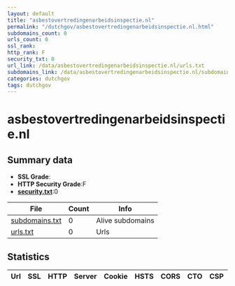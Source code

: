```yaml
---
layout: default
title: "asbestovertredingenarbeidsinspectie.nl"
permalink: "/dutchgov/asbestovertredingenarbeidsinspectie.nl.html"
subdomains_count: 0
urls_count: 0
ssl_rank: 
http_rank: F
security_txt: 0
url_link: /data/asbestovertredingenarbeidsinspectie.nl/urls.txt
subdomains_link: /data/asbestovertredingenarbeidsinspectie.nl/subdomains.txt
categories: dutchgov
tags: dutchgov
---
```



# asbestovertredingenarbeidsinspectie.nl
## Summary data


 - **SSL Grade**:
 - **HTTP Security Grade**:F
 - **[security.txt](https://www.digitaleoverheid.nl/nieuws/standaard-security-txt-nu-verplicht-voor-overheid/)**:0


| File       | Count | Info |
|------------|-------|------|
|[subdomains.txt](/DutchGovScope/data/asbestovertredingenarbeidsinspectie.nl/subdomains.txt)|0|Alive subdomains|
|[urls.txt](/DutchGovScope/data/asbestovertredingenarbeidsinspectie.nl/urls.txt)|0|Urls|


## Statistics


| Url | SSL | HTTP | Server | Cookie | HSTS | CORS | CTO | CSP | XFO | XXP | RP |FP| Tech |Title |
|--------|-------|-------|------|------|------|------|------|------|------|------|------|------|------|------|


